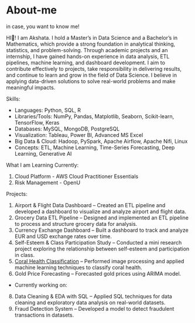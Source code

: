 # About-me
in case, you want to know me!

HI👋! I am Akshata.
I hold a Master’s in Data Science and a Bachelor’s in Mathematics, which provide a strong foundation in analytical thinking, statistics, and problem-solving. Through academic projects and an internship, I have gained hands-on experience in data analysis, ETL pipelines, machine learning, and dashboard development.
I aim to contribute effectively to projects, take responsibility in delivering results, and continue to learn and grow in the field of Data Science. I believe in applying data-driven solutions to solve real-world problems and make meaningful impacts.

Skills:
* Languages: Python, SQL, R
* Libraries/Tools: NumPy, Pandas, Matplotlib, Seaborn, Scikit-learn, TensorFlow, Keras
* Databases: MySQL, MongoDB, PostgreSQL
* Visualization: Tableau, Power BI, Advanced MS Excel
* Big Data & Cloud: Hadoop, PySpark, Apache Airflow, Apache Nifi, Linux
* Concepts: ETL, Machine Learning, Time-Series Forecasting, Deep Learning, Generative AI

What I am Learning Currently: 
1. Cloud Platform - AWS Cloud Practitioner Essentials
2. Risk Management - OpenU

Projects: 
1. Airport & Flight Data Dashboard – Created an ETL pipeline and developed a dashboard to visualize and analyze airport and flight data.
2. Grocery Data ETL Pipeline – Designed and implemented an ETL pipeline to process and structure grocery data for analysis.
3. Currency Exchange Dashboard  – Built a dashboard to track and analyze EUR and USD exchange rates over time.
4. Self-Esteem & Class Participation Study – Conducted a mini research project exploring the relationship between self-esteem and participation in class.
5. [Coral Health Classification](https://github.com/akshata-patankar/Coral-health-classification) – Performed image processing and applied machine learning techniques to classify coral health.
6. Gold Price Forecasting – Forecasted gold prices using ARIMA model.

- Currently working on:
8. Data Cleaning & EDA with SQL – Applied SQL techniques for data cleaning and exploratory data analysis on real-world datasets.
9. Fraud Detection System – Developed a model to detect fraudulent transactions in datasets.
